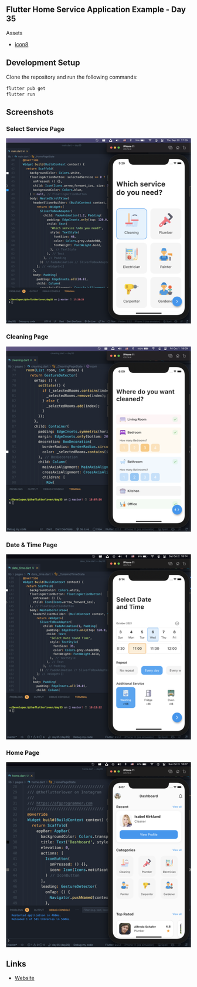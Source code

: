 ## Flutter Home Service Application Example - Day 35

 
Assets 
* [icon8](https://icons8.com)

 
## Development Setup
Clone the repository and run the following commands:
```
flutter pub get
flutter run
```

## Screenshots
### Select Service Page
<img src="assets/screenshots/select-service-page.png" />

### Cleaning Page
<img src="assets/screenshots/cleaning-page.png" />

### Date & Time Page
<img src="assets/screenshots/date-and-time-page.png" />

### Home Page
<img src="assets/screenshots/home-page.png" />

## Links

* [Website](https://conveypride.github.io)

